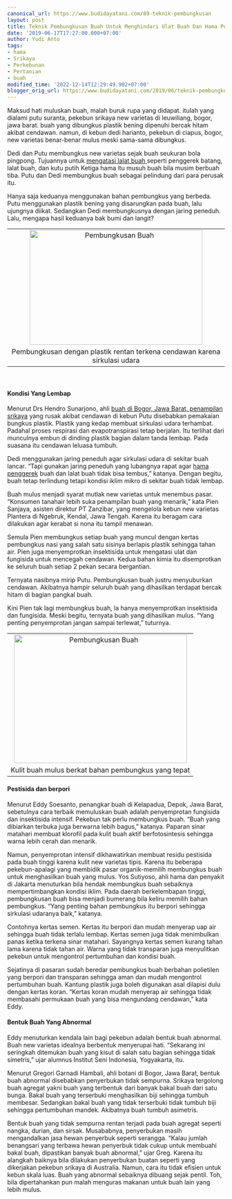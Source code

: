 ```yaml
---
canonical_url: https://www.budidayatani.com/89-teknik-pembungkusan
layout: post
title: Teknik Pembungkusan Buah Untuk Menghindari Ulat Buah Dan Hama Penggangu
date: '2019-06-17T17:27:00.000+07:00'
author: Yudi Anto
tags:
- hama
- Srikaya
- Perkebunan
- Pertanian
- buah
modified_time: '2022-12-14T12:29:49.902+07:00'
blogger_orig_url: https://www.budidayatani.com/2019/06/teknik-pembungkusan-buah-untuk.html
---
```


<p>Maksud hati muluskan buah, malah buruk rupa yang didapat. itulah yang dialami putu suranta, pekebun srikaya new varietas di leuwiliang, bogor, jawa barat. buah yang dibungkus plastik bening dipenuhi bercak hitam akibat cendawan. namun, di kebun dedi harianto, pekebun di ciapus, bogor, new varietas benar-benar mulus meski sama-sama dibungkus.</p><p>Dedi dan Putu membungkus new varietas sejak buah seukuran bola pingpong. Tujuannya untuk <a href="https://www.budidayatani.com/2019/07/insektisida-pembasmi-dan-pengusir-lalat.html"><span aria-hidden="false">mengatasi lalat buah </span></a>seperti penggerek batang, lalat buah, dan kutu putih Ketiga hama itu musuh buah bila musim berbuah tiba. Putu dan Dedi membungkus buah sebagai pelindung dari para perusak itu.</p><p>Hanya saja keduanya menggunakan bahan pembungkus yang berbeda. Putu menggunakan plastik bening yang disarungkan pada buah, lalu ujungnya diikat. Sedangkan Dedi membungkusnya dengan jaring peneduh. Lalu, mengapa hasil keduanya bak bumi dan langit?</p><table style="margin-left: auto;margin-right: auto;text-align: center" cellspacing="0" cellpadding="0" align="center"><tbody><tr><td style="text-align: center"><a style="margin-left: auto;margin-right: auto" href="https://i0.wp.com/1.bp.blogspot.com/-A68beIWG-g0/XQZK5zcr9EI/AAAAAAAACLE/EEzRb3dckc4lm4ZuwsfJtoD1MAg3tYppwCLcBGAs/s1600/buah%2Bsrikaya_800x532.jpg?ssl=1"><img loading="lazy" title="" src="https://i1.wp.com/1.bp.blogspot.com/-A68beIWG-g0/XQZK5zcr9EI/AAAAAAAACLE/EEzRb3dckc4lm4ZuwsfJtoD1MAg3tYppwCLcBGAs/s400/buah%2Bsrikaya_800x532.jpg?resize=400%2C265&amp;ssl=1" alt="Pembungkusan Buah" width="400" height="265" border="0" data-original-height="532" data-original-width="800" data-recalc-dims="1" /></a></td></tr><tr><td style="text-align: center">Pembungkusan dengan plastik rentan terkena cendawan karena sirkulasi udara</td></tr></tbody></table><p>&nbsp;</p><h4>Kondisi Yang Lembap</h4><p>Menurut Drs Hendro Sunarjono, ahli <a href="https://www.budidayatani.com/2019/07/budidaya-buah-srikaya-san-pablo-dan.html" style="width: auto !important" data-wpil-post-to-="data-wpil-post-to-">buah di Bogor, Jawa Barat, penampilan srikaya</a> yang rusak akibat cendawan di kebun Putu disebabkan pemakaian bungkus plastik. Plastik yang kedap membuat sirkulasi udara terhambat. Padahal proses respirasi dan evapotranspirasi tetap berjalan. Itu terlihat dari munculnya embun di dinding plastik bagian dalam tanda lembap. Pada suasana itu cendawan leluasa tumbuh.</p><p>Dedi menggunakan jaring peneduh agar sirkulasi udara di sekitar buah lancar. “Tapi gunakan jaring peneduh yang lubangnya rapat agar <a href="https://www.budidayatani.com/2019/07/padi-transgenik-rojolele-tahan-hama.html" style="width: auto !important" data-wpil-post-to-="data-wpil-post-to-">hama penggerek</a> buah dan lalat buah tidak bisa tembus,&#8221; katanya. Dengan begitu, buah tetap terlindung tetapi kondisi iklim mikro di sekitar buah tidak lembap.</p><p>Buah mulus menjadi syarat mutlak new varietas untuk menembus pasar. &#8220;Konsumen tanahair lebih suka penampilan buah yang menarik,” kata Pien Sanjaya, asisten direktur PT Zanzibar, yang mengelola kebun new varietas Plantera di Ngebruk, Kendal, Jawa Tengah. Karena itu beragam cara dilakukan agar kerabat si nona itu tampil menawan.</p><p>Semula Pien membungkus setiap buah yang muncul dengan kertas pembungkus nasi yang salah satu sisinya berlapis plastik sehingga tahan air. Pien juga menyemprotkan insektisida untuk mengatasi ulat dan fungisida untuk mencegah cendawan. Kedua bahan kimia itu disemprotkan ke seluruh buah setiap 2 pekan secara bergantian.</p><p>Ternyata nasibnya mirip Putu. Pembungkusan buah justru menyuburkan cendawan. Akibatnya hampir seluruh buah yang dihasilkan terdapat bercak hitam di bagian pangkal buah.</p><p>Kini Pien tak lagi membungkus buah, la hanya menyemprotkan insektisida dan fungisida. Meski begitu, ternyata buah yang dihasilkan mulus. “Yang penting penyemprotan jangan sampai terlewat,” tuturnya.</p><table style="margin-left: auto;margin-right: auto;text-align: center" cellspacing="0" cellpadding="0" align="center"><tbody><tr><td style="text-align: center"><a style="margin-left: auto;margin-right: auto" href="https://i0.wp.com/1.bp.blogspot.com/-elO880CEVus/XQZK-POGXcI/AAAAAAAACLI/hg0gaxrT4ukDdEeGyD994pVnVCLkj7eAQCLcBGAs/s1600/buah%2Bsrikaya_800x597.jpg?ssl=1"><img loading="lazy" title="" src="https://i1.wp.com/1.bp.blogspot.com/-elO880CEVus/XQZK-POGXcI/AAAAAAAACLI/hg0gaxrT4ukDdEeGyD994pVnVCLkj7eAQCLcBGAs/s400/buah%2Bsrikaya_800x597.jpg?resize=400%2C297&amp;ssl=1" alt="Pembungkusan Buah" width="400" height="297" border="0" data-original-height="597" data-original-width="800" data-recalc-dims="1" /></a></td></tr><tr><td style="text-align: center">Kulit buah mulus berkat bahan pembungkus yang tepat</td></tr></tbody></table><h4>Pestisida dan berpori</h4><p>Menurut Eddy Soesanto, penangkar buah di Kelapadua, Depok, Jawa Barat, sebetulnya cara terbaik memuluskan buah adalah penyemprotan fungisida dan insektisida intensif. Pekebun tak perlu membungkus buah. &#8220;Buah yang dibiarkan terbuka juga berwarna lebih bagus,” katanya. Paparan sinar matahari membuat klorofil pada kulit buah aktif berfotosintesis sehingga warna lebih cerah dan menarik.</p><p>Namun, penyemprotan intensif dikhawatirkan membuat residu pestisida pada buah tinggi karena kulit new varietas tipis. Karena itu beberapa pekebun-apalagi yang membidik pasar organik-memilih membungkus buah untuk menghasilkan buah yang mulus. Yos Sutiyoso, ahli hama dan penyakit di Jakarta menuturkan bila hendak membungkus buah sebaiknya mempertimbangkan kondisi iklim. Pada daerah berkelembapan tinggi, pembungkusan buah bisa menjadi bumerang bila keliru memilih bahan pembungkus. “Yang penting bahan pembungkus itu berpori sehingga sirkulasi udaranya baik,” katanya.</p><p>Contohnya kertas semen. Kertas itu berpori dan mudah menyerap uap air sehingga buah tidak terlalu lembap. Kertas semen juga tidak menimbulkan panas ketika terkena sinar matahari. Sayangnya kertas semen kurang tahan lama karena tidak tahan air. Warna yang tidak transparan juga menyulitkan pekebun untuk mengontrol pertumbuhan dan kondisi buah.</p><p>Sejatinya di pasaran sudah beredar pembungkus buah berbahan polietilen yang berpori dan transparan sehingga aman dan mudah mengontrol pertumbuhan buah. Kantung plastik juga boleh digunakan asal dilapisi dulu dengan kertas koran. “Kertas koran mudah menyerap air sehingga tidak membasahi permukaan buah yang bisa mengundang cendawan,” kata Eddy.</p><h4>Bentuk Buah Yang Abnormal</h4><p>Eddy menuturkan kendala lain bagi pekebun adalah bentuk buah abnormal. Buah new varietas idealnya berbentuk menyerupai hati. “Sekarang ini seringkah ditemukan buah yang kisut di salah satu bagian sehingga tidak simetris,&#8221; ujar alumnus Institut Seni Indonesia, Yogyakarta, itu.</p><p>Menurut Gregori Garnadi Hambali, ahli botani di Bogor, Jawa Barat, bentuk buah abnormal disebabkan penyerbukan tidak sempurna. Srikaya tergolong buah agregat yakni buah yang terbentuk dari banyak bakal buah dari satu bunga. Bakal buah yang terserbuki menghasilkan biji sehingga tumbuh membesar. Sedangkan bakal buah yang tidak terserbuki tidak tumbuh biji sehingga pertumbuhan mandek. Akibatnya buah tumbuh asimetris.</p><p>Bentuk buah yang tidak sempurna rentan terjadi pada buah agregat seperti nangka, durian, dan sirsak. Musababnya, penyerbukan masih mengandalkan jasa hewan penyerbuk seperti serangga. “Kalau jumlah benangsari yang terbawa hewan penyerbuk tidak cukup untuk membuahi bakal buah, dipastikan banyak buah abnormal,&#8221; ujar Greg. Karena itu alangkah baiknya bila dilakukan penyerbukan buatan seperti yang dikerjakan pekebun srikaya di Australia. Namun, cara itu tidak efisien untuk kebun skala luas. Buah yang abnormal sebaiknya dibuang sejak pentil. Toh, bila dipertahankan pun malah menguras makanan untuk buah lain yang lebih mulus.</p>